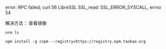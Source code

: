 error: RPC failed; curl 56 LibreSSL SSL_read: SSL_ERROR_SYSCALL, errno 54

解决方法：
    查看镜像
    
    
`nrm ls`

`npm install -g cnpm --registry=https://registry.npm.taobao.org`
